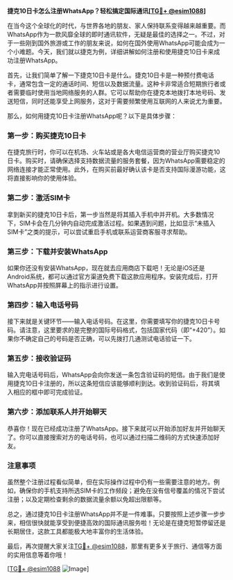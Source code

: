 **捷克10日卡怎么注册WhatsApp？轻松搞定国际通讯[[TG💪+ @esim1088](https://t.me/s/esim1088)]**

在当今这个全球化的时代，与世界各地的朋友、家人保持联系变得越来越重要。而WhatsApp作为一款风靡全球的即时通讯软件，无疑是最佳的选择之一。不过，对于一些刚到国外旅游或工作的朋友来说，如何在国外使用WhatsApp可能会成为一个小难题。今天，我们就以捷克为例，详细讲解如何注册和使用捷克10日卡来成功注册WhatsApp。

首先，让我们简单了解一下捷克10日卡是什么。捷克10日卡是一种预付费电话卡，通常包含一定的通话时间、短信以及数据流量。这种卡非常适合短期旅行者或者需要临时使用当地网络服务的人群。它可以帮助你在捷克本地拨打本地号码、发送短信，同时还能享受上网服务，这对于需要频繁使用互联网的人来说尤为重要。

那么，如何用捷克10日卡注册WhatsApp呢？以下是具体步骤：

### 第一步：购买捷克10日卡

在捷克旅行时，你可以在机场、火车站或是各大电信运营商的营业厅购买捷克10日卡。购买时，请确保选择支持数据流量的服务套餐，因为WhatsApp需要稳定的网络连接才能正常使用。此外，在购买前最好确认该卡是否支持国际漫游功能，这将直接影响你的使用体验。

### 第二步：激活SIM卡

拿到新买的捷克10日卡后，第一步当然是将其插入手机中并开机。大多数情况下，SIM卡会在几分钟内自动完成激活过程。如果遇到问题，比如显示“未插入SIM卡”之类的提示，可以尝试重启手机或联系运营商客服寻求帮助。

### 第三步：下载并安装WhatsApp

如果你还没有安装WhatsApp，现在就去应用商店下载吧！无论是iOS还是Android系统，都可以通过官方渠道免费下载这款应用程序。安装完成后，打开WhatsApp并按照屏幕上的指示进行设置。

### 第四步：输入电话号码

接下来就是关键环节——输入电话号码。在这里，你需要填写你的捷克10日卡号码。请注意，这里要求的是完整的国际号码格式，包括国家代码（即“+420”）。如果你不确定自己的号码是否正确，可以先拨打几通测试电话验证一下。

### 第五步：接收验证码

输入完电话号码后，WhatsApp会向你发送一条包含验证码的短信。由于我们是使用捷克10日卡注册的，所以这条短信应该能够顺利到达。收到验证码后，将其填入相应的框中即可完成验证。

### 第六步：添加联系人并开始聊天

恭喜你！现在已经成功注册了WhatsApp。接下来就可以开始添加好友并开始聊天了。你可以直接搜索对方的电话号码，也可以通过扫描二维码的方式快速添加好友。

### 注意事项

虽然整个注册过程看似简单，但在实际操作过程中仍有一些需要注意的地方。例如，确保你的手机支持所选SIM卡的工作频段；避免在没有信号覆盖的情况下尝试注册；以及定期检查剩余的数据流量余额以免超出限额等。

总之，通过捷克10日卡注册WhatsApp并不是一件难事。只要按照上述步骤一步步来，相信很快就能享受到便捷高效的国际通讯服务啦！无论是在捷克短暂停留还是长期居住，这款工具都能极大地丰富你的生活体验。

最后，再次提醒大家关注[TG💪+ @esim1088](https://t.me/s/esim1088)，那里有更多关于旅行、通信等方面的实用信息等着你哦！

[[TG💪+ @esim1088](https://t.me/s/esim1088) ![Image](https://i.postimg.cc/4NQfJmqS/Snipaste-2025-05-13-00-14-12.png)]